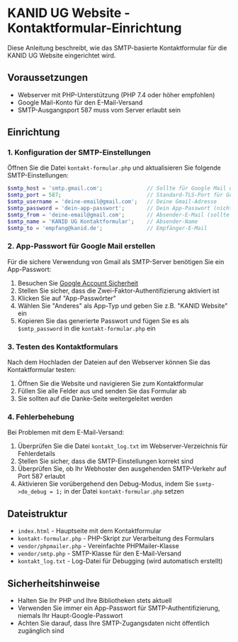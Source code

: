# KANID UG Website - Kontaktformular-Einrichtung

Diese Anleitung beschreibt, wie das SMTP-basierte Kontaktformular für die KANID UG Website eingerichtet wird.

## Voraussetzungen

- Webserver mit PHP-Unterstützung (PHP 7.4 oder höher empfohlen)
- Google Mail-Konto für den E-Mail-Versand
- SMTP-Ausgangsport 587 muss vom Server erlaubt sein

## Einrichtung

### 1. Konfiguration der SMTP-Einstellungen

Öffnen Sie die Datei `kontakt-formular.php` und aktualisieren Sie folgende SMTP-Einstellungen:

```php
$smtp_host = 'smtp.gmail.com';              // Sollte für Google Mail unverändert bleiben
$smtp_port = 587;                           // Standard-TLS-Port für Google Mail
$smtp_username = 'deine-email@gmail.com';   // Deine Gmail-Adresse
$smtp_password = 'dein-app-passwort';       // Dein App-Passwort (nicht dein reguläres Passwort!)
$smtp_from = 'deine-email@gmail.com';       // Absender-E-Mail (sollte mit $smtp_username übereinstimmen)
$smtp_name = 'KANID UG Kontaktformular';    // Absender-Name
$smtp_to = 'empfang@kanid.de';              // Empfänger-E-Mail
```

### 2. App-Passwort für Google Mail erstellen

Für die sichere Verwendung von Gmail als SMTP-Server benötigen Sie ein App-Passwort:

1. Besuchen Sie [Google Account Sicherheit](https://myaccount.google.com/security)
2. Stellen Sie sicher, dass die Zwei-Faktor-Authentifizierung aktiviert ist
3. Klicken Sie auf "App-Passwörter"
4. Wählen Sie "Anderes" als App-Typ und geben Sie z.B. "KANID Website" ein
5. Kopieren Sie das generierte Passwort und fügen Sie es als `$smtp_password` in die `kontakt-formular.php` ein

### 3. Testen des Kontaktformulars

Nach dem Hochladen der Dateien auf den Webserver können Sie das Kontaktformular testen:

1. Öffnen Sie die Website und navigieren Sie zum Kontaktformular
2. Füllen Sie alle Felder aus und senden Sie das Formular ab
3. Sie sollten auf die Danke-Seite weitergeleitet werden

### 4. Fehlerbehebung

Bei Problemen mit dem E-Mail-Versand:

1. Überprüfen Sie die Datei `kontakt_log.txt` im Webserver-Verzeichnis für Fehlerdetails
2. Stellen Sie sicher, dass die SMTP-Einstellungen korrekt sind
3. Überprüfen Sie, ob Ihr Webhoster den ausgehenden SMTP-Verkehr auf Port 587 erlaubt
4. Aktivieren Sie vorübergehend den Debug-Modus, indem Sie `$smtp->do_debug = 1;` in der Datei `kontakt-formular.php` setzen

## Dateistruktur

- `index.html` - Hauptseite mit dem Kontaktformular
- `kontakt-formular.php` - PHP-Skript zur Verarbeitung des Formulars
- `vendor/phpmailer.php` - Vereinfachte PHPMailer-Klasse
- `vendor/smtp.php` - SMTP-Klasse für den E-Mail-Versand
- `kontakt_log.txt` - Log-Datei für Debugging (wird automatisch erstellt)

## Sicherheitshinweise

- Halten Sie Ihr PHP und Ihre Bibliotheken stets aktuell
- Verwenden Sie immer ein App-Passwort für SMTP-Authentifizierung, niemals Ihr Haupt-Google-Passwort
- Achten Sie darauf, dass Ihre SMTP-Zugangsdaten nicht öffentlich zugänglich sind 